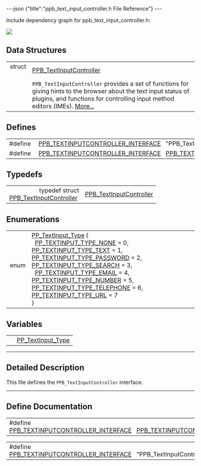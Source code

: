 ---json {"title":"ppb\_text\_input\_controller.h File Reference"} ---

Include dependency graph for ppb\_text\_input\_controller.h:

![](/docs/native-client/pepper_dev/c/ppb__text__input__controller_8h__incl.png)

Data Structures
---------------

<table><tbody><tr class="odd"><td style="text-align: right;">struct  </td><td><a href="/docs/native-client/pepper_dev/c/struct_p_p_b___text_input_controller__1__0/" class="el">PPB_TextInputController</a></td></tr><tr class="even"><td style="text-align: right;"> </td><td><code>PPB_TextInputController</code> provides a set of functions for giving hints to the browser about the text input status of plugins, and functions for controlling input method editors (IMEs). <a href="/docs/native-client/pepper_dev/c/struct_p_p_b___text_input_controller__1__0#details">More...</a><br />
</td></tr></tbody></table>

Defines
-------

<table><tbody><tr class="odd"><td style="text-align: right;">#define </td><td><a href="/docs/native-client/pepper_dev/c/ppb__text__input__controller_8h#a6ca7f2ae09c011c13d12c79ba155e12a" class="el">PPB_TEXTINPUTCONTROLLER_INTERFACE</a>   "PPB_TextInputController;1.0"</td></tr><tr class="even"><td style="text-align: right;">#define </td><td><a href="/docs/native-client/pepper_dev/c/ppb__text__input__controller_8h#a9a28f7fd2db84c2cd550ed272070c0ee" class="el">PPB_TEXTINPUTCONTROLLER_INTERFACE</a>   <a href="/docs/native-client/pepper_dev/c/ppb__text__input__controller_8h#a6ca7f2ae09c011c13d12c79ba155e12a" class="el">PPB_TEXTINPUTCONTROLLER_INTERFACE</a></td></tr></tbody></table>

Typedefs
--------

<table><tbody><tr class="odd"><td style="text-align: right;">typedef struct<br />
<a href="/docs/native-client/pepper_dev/c/struct_p_p_b___text_input_controller__1__0/" class="el">PPB_TextInputController</a> </td><td><a href="/docs/native-client/pepper_dev/c/group___interfaces#gab387085f6044f3a0b1631d119d22a942" class="el">PPB_TextInputController</a></td></tr></tbody></table>

Enumerations
------------

<table><tbody><tr class="odd"><td style="text-align: right;">enum  </td><td><a href="/docs/native-client/pepper_dev/c/group___enums#ga5fef49ee4c2cc6dcead825340da0f116" class="el">PP_TextInput_Type</a> {<br />
  <a href="/docs/native-client/pepper_dev/c/group___enums#gga5fef49ee4c2cc6dcead825340da0f116a0d75c884156553959d65252e65aa0916" class="el">PP_TEXTINPUT_TYPE_NONE</a> = 0, <a href="/docs/native-client/pepper_dev/c/group___enums#gga5fef49ee4c2cc6dcead825340da0f116a0e5e4072fce915eca7e4dfd7c639626c" class="el">PP_TEXTINPUT_TYPE_TEXT</a> = 1, <a href="/docs/native-client/pepper_dev/c/group___enums#gga5fef49ee4c2cc6dcead825340da0f116a00f508676278dd45e0335a8d5d715114" class="el">PP_TEXTINPUT_TYPE_PASSWORD</a> = 2, <a href="/docs/native-client/pepper_dev/c/group___enums#gga5fef49ee4c2cc6dcead825340da0f116a0d7975532097315f198617ad5e59bc32" class="el">PP_TEXTINPUT_TYPE_SEARCH</a> = 3,<br />
  <a href="/docs/native-client/pepper_dev/c/group___enums#gga5fef49ee4c2cc6dcead825340da0f116a027963b61eb55438f92662e72e939cf8" class="el">PP_TEXTINPUT_TYPE_EMAIL</a> = 4, <a href="/docs/native-client/pepper_dev/c/group___enums#gga5fef49ee4c2cc6dcead825340da0f116af71a3fb3f651ad5b417592433278fd1e" class="el">PP_TEXTINPUT_TYPE_NUMBER</a> = 5, <a href="/docs/native-client/pepper_dev/c/group___enums#gga5fef49ee4c2cc6dcead825340da0f116a181e9bd71e6a97acd6c5dace9f0b5fb3" class="el">PP_TEXTINPUT_TYPE_TELEPHONE</a> = 6, <a href="/docs/native-client/pepper_dev/c/group___enums#gga5fef49ee4c2cc6dcead825340da0f116ad4371ecdd1a6631a78d4721d83062394" class="el">PP_TEXTINPUT_TYPE_URL</a> = 7<br />
}</td></tr></tbody></table>

Variables
---------

<table><tbody><tr class="odd"><td style="text-align: right;"> </td><td><a href="/docs/native-client/pepper_dev/c/group___enums#ga5fef49ee4c2cc6dcead825340da0f116" class="el">PP_TextInput_Type</a></td></tr></tbody></table>

------------------------------------------------------------------------

<span id="details" class="anchor" style="margin: 0;"></span>

Detailed Description
--------------------

This file defines the `PPB_TextInputController` interface.

------------------------------------------------------------------------

Define Documentation
--------------------

<span id="a9a28f7fd2db84c2cd550ed272070c0ee" class="anchor" style="margin: 0;"></span>

<table><tbody><tr class="odd"><td>#define <a href="/docs/native-client/pepper_dev/c/ppb__text__input__controller_8h#a9a28f7fd2db84c2cd550ed272070c0ee" class="el">PPB_TEXTINPUTCONTROLLER_INTERFACE</a>   <a href="/docs/native-client/pepper_dev/c/ppb__text__input__controller_8h#a6ca7f2ae09c011c13d12c79ba155e12a" class="el">PPB_TEXTINPUTCONTROLLER_INTERFACE</a></td></tr></tbody></table>

<span id="a6ca7f2ae09c011c13d12c79ba155e12a" class="anchor" style="margin: 0;"></span>

<table><tbody><tr class="odd"><td>#define <a href="/docs/native-client/pepper_dev/c/ppb__text__input__controller_8h#a6ca7f2ae09c011c13d12c79ba155e12a" class="el">PPB_TEXTINPUTCONTROLLER_INTERFACE</a>   "PPB_TextInputController;1.0"</td></tr></tbody></table>
